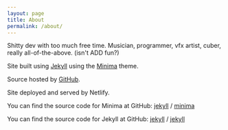 ```yaml
---
layout: page
title: About
permalink: /about/
---
```


Shitty dev with too much free time. Musician, programmer, vfx artist, cuber, really all-of-the-above. (isn't ADD fun?)

Site built using [Jekyll](jekyll-organization) using the [Minima](https://github.com/jekyll/minima) theme.

Source hosted by [GitHub](https://github.com/ctech9/christhorpe3db).

Site deployed and served by Netlify.

You can find the source code for Minima at GitHub:
[jekyll][jekyll-organization] /
[minima](https://github.com/jekyll/minima)

You can find the source code for Jekyll at GitHub:
[jekyll][jekyll-organization] /
[jekyll](https://github.com/jekyll/jekyll)


[jekyll-organization]: https://github.com/jekyll
